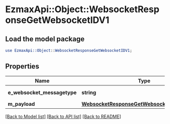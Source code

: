 # EzmaxApi::Object::WebsocketResponseGetWebsocketIDV1

## Load the model package
```perl
use EzmaxApi::Object::WebsocketResponseGetWebsocketIDV1;
```

## Properties
Name | Type | Description | Notes
------------ | ------------- | ------------- | -------------
**e_websocket_messagetype** | **string** | The Type of message | 
**m_payload** | [**WebsocketResponseGetWebsocketIDV1MPayload**](WebsocketResponseGetWebsocketIDV1MPayload.md) |  | 

[[Back to Model list]](../README.md#documentation-for-models) [[Back to API list]](../README.md#documentation-for-api-endpoints) [[Back to README]](../README.md)


